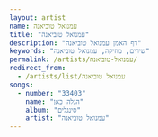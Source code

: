 ```yaml
---
layout: artist
name: עמנואל טוביאנה
title: "עמנואל טוביאנה"
description: "דף האמן עמנואל טוביאנה"
keywords: "שירים, מוזיקה, עמנואל טוביאנה"
permalink: /artists/עמנואל-טוביאנה/
redirect_from:
  - /artists/list/עמנואל טוביאנה
songs:
  - number: "33403"
    name: "הגלה כאן"
    album: "סינגלים"
    artist: "עמנואל טוביאנה"
---
```

